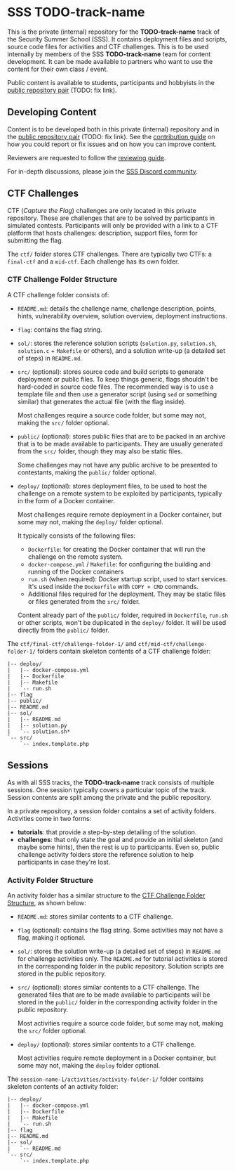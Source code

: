 # SSS TODO-track-name

This is the private (internal) repository for the **TODO-track-name** track of the Security Summer School (SSS).
It contains deployment files and scripts, source code files for activities and CTF challenges.
This is to be used internally by members of the SSS **TODO-track-name** team for content development.
It can be made available to partners who want to use the content for their own class / event.

Public content is available to students, participants and hobbyists in the [public repository pair](https://github.com/security-summer-school/template-public/) (TODO: fix link).

## Developing Content

Content is to be developed both in this private (internal) repository and in the [public repository pair](https://github.com/security-summer-school/template-public/) (TODO: fix link).
See the [contribution guide](CONTRIBUTING.md) on how you could report or fix issues and on how you can improve content.

Reviewers are requested to follow the [reviewing guide](REVIEWING.md).

For in-depth discussions, please join the [SSS Discord community](https://discord.gg/qx3RmNEVkB).

## CTF Challenges

CTF (*Capture the Flag*) challenges are only located in this private repository.
These are challenges that are to be solved by participants in simulated contests.
Participants will only be provided with a link to a CTF platform that hosts challenges: description, support files, form for submitting the flag.

The `ctf/` folder stores CTF challenges.
There are typically two CTFs: a `final-ctf` and a `mid-ctf`.
Each challenge has its own folder.

### CTF Challenge Folder Structure

A CTF challenge folder consists of:

* `README.md`: details the challenge name, challenge description, points, hints, vulnerability overview, solution overview, deployment instructions.
* `flag`: contains the flag string.
* `sol/`: stores the reference solution scripts (`solution.py`, `solution.sh`, `solution.c` + `Makefile` or others), and a solution write-up (a detailed set of steps) in `README.md`.
* `src/` (optional): stores source code and build scripts to generate deployment or public files.
  To keep things generic, flags shouldn't be hard-coded in source code files.
  The recommended way is to use a template file and then use a generator script (using `sed` or something similar) that generates the actual file (with the flag inside).

  Most challenges require a source code folder, but some may not, making the `src/` folder optional.
* `public/` (optional): stores public files that are to be packed in an archive that is to be made available to participants.
  They are usually generated from the `src/` folder, though they may also be static files.

  Some challenges may not have any public archive to be presented to contestants, making the `public/` folder optional.
* `deploy/` (optional): stores deployment files, to be used to host the challenge on a remote system to be exploited by participants, typically in the form of a Docker container.

  Most challenges require remote deployment in a Docker container, but some may not, making the `deploy/` folder optional.

  It typically consists of the following files:

  * `Dockerfile`: for creating the Docker container that will run the challenge on the remote system.
  * `docker-compose.yml` / `Makefile`: for configuring the building and running of the Docker containers
  * `run.sh` (when required): Docker startup script, used to start services.
    It's used inside the `Dockerfile` with `COPY + CMD` commands.
  * Additional files required for the deployment.
    They may be static files or files generated from the `src/` folder.

  Content already part of the `public/` folder, required in `Dockerfile`, `run.sh` or other scripts, won't be duplicated in the `deploy/` folder.
  It will be used directly from the `public/` folder.

The `ctf/final-ctf/challenge-folder-1/` and `ctf/mid-ctf/challenge-folder-1/` folders contain skeleton contents of a CTF challenge folder:

```
|-- deploy/
|   |-- docker-compose.yml
|   |-- Dockerfile
|   |-- Makefile
|   `-- run.sh
|-- flag
|-- public/
|-- README.md
|-- sol/
|   |-- README.md
|   |-- solution.py
|   `-- solution.sh*
`-- src/
    `-- index.template.php
```

## Sessions

As with all SSS tracks, the **TODO-track-name** track consists of multiple sessions.
One session typically covers a particular topic of the track.
Session contents are split among the private and the public repository.

In a private repository, a session folder contains a set of activity folders.
Activities come in two forms:

* **tutorials**: that provide a step-by-step detailing of the solution.
* **challenges**: that only state the goal and provide an initial skeleton (and maybe some hints), then the rest is up to participants.
  Even so, public challenge activity folders store the reference solution to help participants in case they're lost.

### Activity Folder Structure

An activity folder has a similar structure to the [CTF Challenge Folder Structure](#ctf-challenge-folder-structure), as shown below:

* `README.md`: stores similar contents to a CTF challenge.
* `flag` (optional): contains the flag string.
  Some activities may not have a flag, making it optional.
* `sol/`: stores the solution write-up (a detailed set of steps) in `README.md` for challenge activities only.
  The `README.md` for tutorial activities is stored in the corresponding folder in the public repository.
  Solution scripts are stored in the public repository.
* `src/` (optional): stores similar contents to a CTF challenge.
  The generated files that are to be made available to participants will be stored in the `public/` folder in the corresponding activity folder in the public repository.

  Most activities require a source code folder, but some may not, making the `src/` folder optional.
* `deploy/` (optional): stores similar contents to a CTF challenge.

  Most activities require remote deployment in a Docker container, but some may not, making the `deploy` folder optional.

The `session-name-1/activities/activity-folder-1/` folder contains skeleton contents of an activity folder:

```
|-- deploy/
|   |-- docker-compose.yml
|   |-- Dockerfile
|   |-- Makefile
|   `-- run.sh
|-- flag
|-- README.md
|-- sol/
|   `-- README.md
`-- src/
    `-- index.template.php
```
